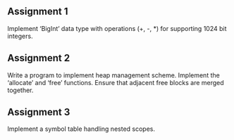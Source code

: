 
## Assignment 1
Implement ‘BigInt’ data type with operations (+, -, *) for supporting 1024 bit integers.

## Assignment 2

Write a program to implement heap management scheme. Implement the ‘allocate’ and ‘free’ functions. Ensure that adjacent free blocks are merged together.

## Assignment 3

Implement a symbol table handling nested scopes.






